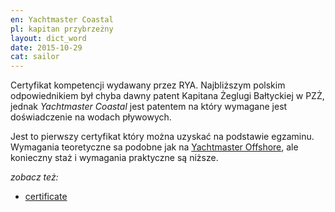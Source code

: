 ```yaml
---
en: Yachtmaster Coastal
pl: kapitan przybrzeżny
layout: dict_word
date: 2015-10-29
cat: sailor
---
```


Certyfikat kompetencji wydawany przez RYA. Najbliższym polskim odpowiednikiem był chyba dawny patent Kapitana Żeglugi 
Bałtyckiej w PZŻ, jednak *Yachtmaster Coastal* jest patentem na który wymagane jest doświadczenie na wodach pływowych.

Jest to pierwszy certyfikat który można uzyskać na podstawie egzaminu.  
Wymagania teoretyczne sa podobne jak na [Yachtmaster Offshore](/dict/y/yachtmaster-offshore/), ale konieczny staż 
i wymagania praktyczne są niższe.

*zobacz też:*

* [certificate](/dict/c/certificate/)

